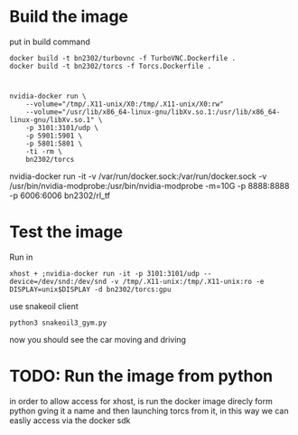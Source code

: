 # Build the image
put in build command

	docker build -t bn2302/turbovnc -f TurboVNC.Dockerfile .
	docker build -t bn2302/torcs -f Torcs.Dockerfile .

# 

	nvidia-docker run \
		--volume="/tmp/.X11-unix/X0:/tmp/.X11-unix/X0:rw" 
		--volume="/usr/lib/x86_64-linux-gnu/libXv.so.1:/usr/lib/x86_64-linux-gnu/libXv.so.1" \
		-p 3101:3101/udp \ 
		-p 5901:5901 \
		-p 5801:5801 \
		-ti -rm \
		bn2302/torcs


 nvidia-docker run -it -v /var/run/docker.sock:/var/run/docker.sock -v /usr/bin/nvidia-modprobe:/usr/bin/nvidia-modprobe -m=10G -p 8888:8888 -p 6006:6006 bn2302/rl_tf
# Test the image
Run in 

	xhost + ;nvidia-docker run -it -p 3101:3101/udp --device=/dev/snd:/dev/snd -v /tmp/.X11-unix:/tmp/.X11-unix:ro -e DISPLAY=unix$DISPLAY -d bn2302/torcs:gpu 

use snakeoil client

	python3 snakeoil3_gym.py
	
now you should see the car moving and driving


# TODO: Run the image from python

in order to allow access for xhost, is run the docker image direcly form python
gving it a name and then launching torcs from it, in this way we can easliy 
access via the docker sdk 

